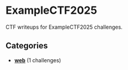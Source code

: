 # ExampleCTF2025

CTF writeups for ExampleCTF2025 challenges.


## Categories

- **[web](./web/)** (1 challenges)
